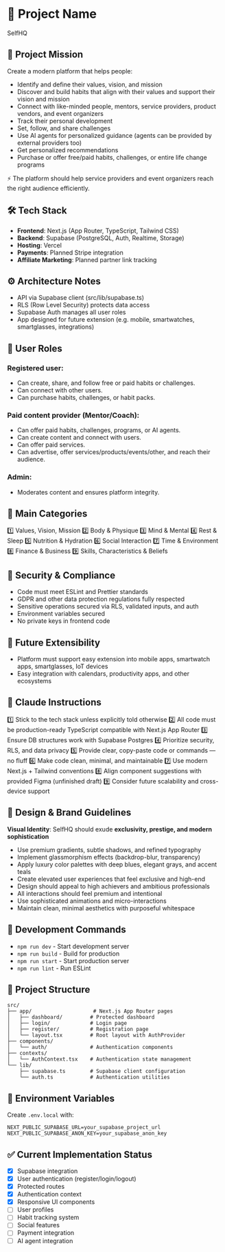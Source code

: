 # 🌟 Project Name

SelfHQ

## 🎯 Project Mission

Create a modern platform that helps people:

- Identify and define their values, vision, and mission
- Discover and build habits that align with their values and support their vision and mission
- Connect with like-minded people, mentors, service providers, product vendors, and event organizers
- Track their personal development
- Set, follow, and share challenges
- Use AI agents for personalized guidance (agents can be provided by external providers too)
- Get personalized recommendations
- Purchase or offer free/paid habits, challenges, or entire life change programs

⚡ The platform should help service providers and event organizers reach the right audience efficiently.

## 🛠 Tech Stack

- **Frontend**: Next.js (App Router, TypeScript, Tailwind CSS)
- **Backend**: Supabase (PostgreSQL, Auth, Realtime, Storage)
- **Hosting**: Vercel
- **Payments**: Planned Stripe integration
- **Affiliate Marketing**: Planned partner link tracking

## ⚙ Architecture Notes

- API via Supabase client (src/lib/supabase.ts)
- RLS (Row Level Security) protects data access
- Supabase Auth manages all user roles
- App designed for future extension (e.g. mobile, smartwatches, smartglasses, integrations)

## 👥 User Roles

### Registered user:
- Can create, share, and follow free or paid habits or challenges.
- Can connect with other users.
- Can purchase habits, challenges, or habit packs.

### Paid content provider (Mentor/Coach):
- Can offer paid habits, challenges, programs, or AI agents.
- Can create content and connect with users.
- Can offer paid services.
- Can advertise, offer services/products/events/other, and reach their audience.

### Admin:
- Moderates content and ensures platform integrity.

## 📌 Main Categories

1️⃣ Values, Vision, Mission
2️⃣ Body & Physique
3️⃣ Mind & Mental
4️⃣ Rest & Sleep
5️⃣ Nutrition & Hydration
6️⃣ Social Interaction
7️⃣ Time & Environment
8️⃣ Finance & Business
9️⃣ Skills, Characteristics & Beliefs

## 🔑 Security & Compliance

- Code must meet ESLint and Prettier standards
- GDPR and other data protection regulations fully respected
- Sensitive operations secured via RLS, validated inputs, and auth
- Environment variables secured
- No private keys in frontend code

## 📲 Future Extensibility

- Platform must support easy extension into mobile apps, smartwatch apps, smartglasses, IoT devices
- Easy integration with calendars, productivity apps, and other ecosystems

## 📝 Claude Instructions

1️⃣ Stick to the tech stack unless explicitly told otherwise
2️⃣ All code must be production-ready TypeScript compatible with Next.js App Router
3️⃣ Ensure DB structures work with Supabase Postgres
4️⃣ Prioritize security, RLS, and data privacy
5️⃣ Provide clear, copy-paste code or commands — no fluff
6️⃣ Make code clean, minimal, and maintainable
7️⃣ Use modern Next.js + Tailwind conventions
8️⃣ Align component suggestions with provided Figma (unfinished draft)
9️⃣ Consider future scalability and cross-device support

## 🎨 Design & Brand Guidelines

**Visual Identity**: SelfHQ should exude **exclusivity, prestige, and modern sophistication**
- Use premium gradients, subtle shadows, and refined typography
- Implement glassmorphism effects (backdrop-blur, transparency)
- Apply luxury color palettes with deep blues, elegant grays, and accent teals
- Create elevated user experiences that feel exclusive and high-end
- Design should appeal to high achievers and ambitious professionals
- All interactions should feel premium and intentional
- Use sophisticated animations and micro-interactions
- Maintain clean, minimal aesthetics with purposeful whitespace

## 🚀 Development Commands

- `npm run dev` - Start development server
- `npm run build` - Build for production
- `npm run start` - Start production server
- `npm run lint` - Run ESLint

## 📁 Project Structure

```
src/
├── app/                    # Next.js App Router pages
│   ├── dashboard/         # Protected dashboard
│   ├── login/             # Login page
│   ├── register/          # Registration page
│   └── layout.tsx         # Root layout with AuthProvider
├── components/
│   └── auth/              # Authentication components
├── contexts/
│   └── AuthContext.tsx    # Authentication state management
└── lib/
    ├── supabase.ts        # Supabase client configuration
    └── auth.ts            # Authentication utilities
```

## 🔐 Environment Variables

Create `.env.local` with:
```
NEXT_PUBLIC_SUPABASE_URL=your_supabase_project_url
NEXT_PUBLIC_SUPABASE_ANON_KEY=your_supabase_anon_key
```

## ✅ Current Implementation Status

- [x] Supabase integration
- [x] User authentication (register/login/logout)
- [x] Protected routes
- [x] Authentication context
- [x] Responsive UI components
- [ ] User profiles
- [ ] Habit tracking system
- [ ] Social features
- [ ] Payment integration
- [ ] AI agent integration